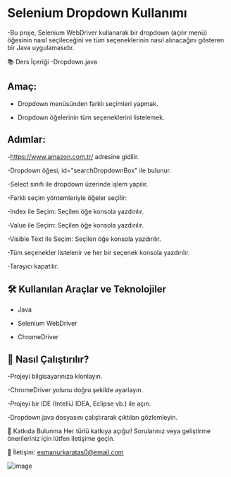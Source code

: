 # Selenium Dropdown Kullanımı

-Bu proje, Selenium WebDriver kullanarak bir dropdown (açılır menü) öğesinin nasıl seçileceğini ve tüm seçeneklerinin nasıl alınacağını gösteren bir Java uygulamasıdır.

📚 Ders İçeriği
-Dropdown.java

## Amaç:

- Dropdown menüsünden farklı seçimleri yapmak.

- Dropdown öğelerinin tüm seçeneklerini listelemek.

## Adımlar:

-https://www.amazon.com.tr/ adresine gidilir.

-Dropdown öğesi, id="searchDropdownBox" ile bulunur.

-Select sınıfı ile dropdown üzerinde işlem yapılır.

-Farklı seçim yöntemleriyle öğeler seçilir:

-Index ile Seçim: Seçilen öğe konsola yazdırılır.

-Value ile Seçim: Seçilen öğe konsola yazdırılır.

-Visible Text ile Seçim: Seçilen öğe konsola yazdırılır.

-Tüm seçenekler listelenir ve her bir seçenek konsola yazdırılır.

-Tarayıcı kapatılır.

## 🛠️ Kullanılan Araçlar ve Teknolojiler
- Java

- Selenium WebDriver

- ChromeDriver

## 🚀 Nasıl Çalıştırılır?
-Projeyi bilgisayarınıza klonlayın.

-ChromeDriver yolunu doğru şekilde ayarlayın.

-Projeyi bir IDE (IntelliJ IDEA, Eclipse vb.) ile açın.

-Dropdown.java dosyasını çalıştırarak çıktıları gözlemleyin.

🤝 Katkıda Bulunma
Her türlü katkıya açığız! Sorularınız veya geliştirme önerileriniz için lütfen iletişime geçin.

📧 İletişim: esmanurkaratas0@email.com


![image](https://github.com/user-attachments/assets/4788a6c6-cc2b-4c83-a60f-d28494cced16)
